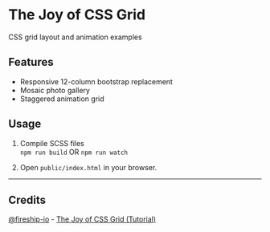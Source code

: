 # The Joy of CSS Grid
CSS grid layout and animation examples

## Features
- Responsive 12-column bootstrap replacement
- Mosaic photo gallery
- Staggered animation grid

## Usage
1. Compile SCSS files \
`npm run build` OR `npm run watch`

2. Open `public/index.html` in your browser. 

---
## Credits
[@fireship-io](https://github.com/fireship-io) - [The Joy of CSS Grid (Tutorial)](https://www.youtube.com/watch?v=705XCEruZFs) 